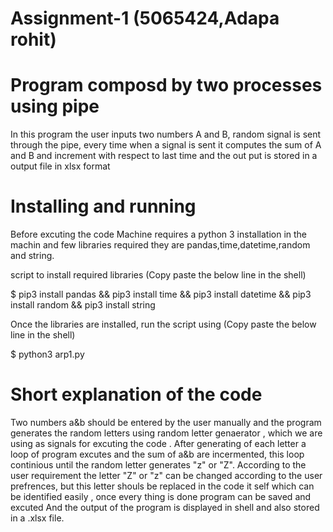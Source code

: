#                Assignment-1        (5065424,Adapa rohit)
# Program composd by two processes using pipe
In this program the user inputs two numbers A and B, random signal is sent through the pipe, every time when a signal is sent it computes the sum  of A and B and increment with respect to last time and the out put is stored in a output file in xlsx format
# Installing and running
Before excuting the code Machine requires a python 3 installation in the machin and few libraries required they are pandas,time,datetime,random and string.

script to install required libraries (Copy paste the below line in the shell)

$ pip3 install pandas && pip3 install time && pip3 install datetime && pip3 install random && pip3 install string

Once the libraries are installed, run the script using (Copy paste the below line in the shell) 

$ python3 arp1.py
# Short explanation of the code
Two numbers a&b should be entered by the user manually  and the program generates the random letters using random letter genaerator , which we are using as signals for excuting the code . After generating of each letter a loop of program excutes and the sum of a&b are incermented, this loop continious until the random letter generates "z" or "Z". According to the user requirement the letter "Z" or "z" can be changed according to the user prefrences, but this letter shouls be replaced in the code it self which can be identified easily , once every thing is done program can be saved and excuted And the output of the program is displayed in shell and also stored in a .xlsx file.
